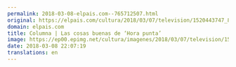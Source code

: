 ```yaml
---
permalink: 2018-03-08-elpais.com--765712507.html
original: https://elpais.com/cultura/2018/03/07/television/1520443747_809407.html#?ref=rss&format=simple&link=link
domain: elpais.com
title: Columna | Las cosas buenas de ‘Hora punta’
image: https://ep00.epimg.net/cultura/imagenes/2018/03/07/television/1520443747_809407_1520444258_rrss_normal.jpg
date: 2018-03-08 22:07:19
translations: en
---
```


